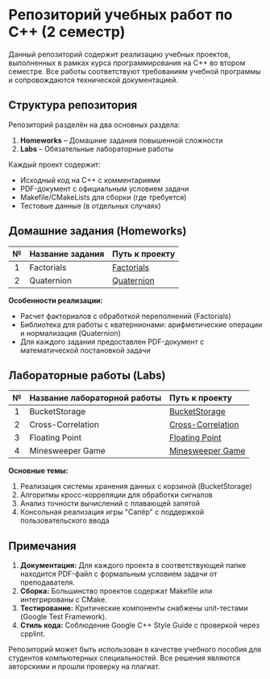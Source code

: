 # Репозиторий учебных работ по C++ (2 семестр)

Данный репозиторий содержит реализацию учебных проектов, выполненных в рамках курса программирования на C++ во втором семестре. Все работы соответствуют требованиям учебной программы и сопровождаются технической документацией.

## Структура репозитория

Репозиторий разделён на два основных раздела:
1. **Homeworks** – Домашние задания повышенной сложности
2. **Labs** – Обязательные лабораторные работы

Каждый проект содержит:
- Исходный код на C++ с комментариями
- PDF-документ с официальным условием задачи
- Makefile/CMakeLists для сборки (где требуется)
- Тестовые данные (в отдельных случаях)

## Домашние задания (Homeworks)

| № | Название задания               | Путь к проекту                                  |
|:-:|:-------------------------------|:------------------------------------------------|
| 1 | Factorials                     | [Factorials](Homeworks/Factorials)              |
| 2 | Quaternion                     | [Quaternion](Homeworks/Quaternion)              |

**Особенности реализации:**
- Расчет факториалов с обработкой переполнений (Factorials)
- Библиотека для работы с кватернионами: арифметические операции и нормализация (Quaternion)
- Для каждого задания предоставлен PDF-документ с математической постановкой задачи

## Лабораторные работы (Labs)

| № | Название лабораторной работы   | Путь к проекту                                  |
|:-:|:-------------------------------|:------------------------------------------------|
| 1 | BucketStorage                  | [BucketStorage](Labs/BucketStorage)             |
| 2 | Cross-Correlation              | [Cross-Correlation](Labs/Cross-Correlation)     |
| 3 | Floating Point                 | [Floating Point](Labs/Floating%20Point)         |
| 4 | Minesweeper Game               | [Minesweeper Game](Labs/Minesweeper%20Game)     |

**Основные темы:**
1. Реализация системы хранения данных с корзиной (BucketStorage)
2. Алгоритмы кросс-корреляции для обработки сигналов
3. Анализ точности вычислений с плавающей запятой
4. Консольная реализация игры "Сапёр" с поддержкой пользовательского ввода

## Примечания

1. **Документация:** Для каждого проекта в соответствующей папке находится PDF-файл с формальным условием задачи от преподавателя.
2. **Сборка:** Большинство проектов содержат Makefile или интегрированы с CMake.
3. **Тестирование:** Критические компоненты снабжены unit-тестами (Google Test Framework).
4. **Стиль кода:** Соблюдение Google C++ Style Guide с проверкой через cpplint.

Репозиторий может быть использован в качестве учебного пособия для студентов компьютерных специальностей. Все решения являются авторскими и прошли проверку на плагиат.